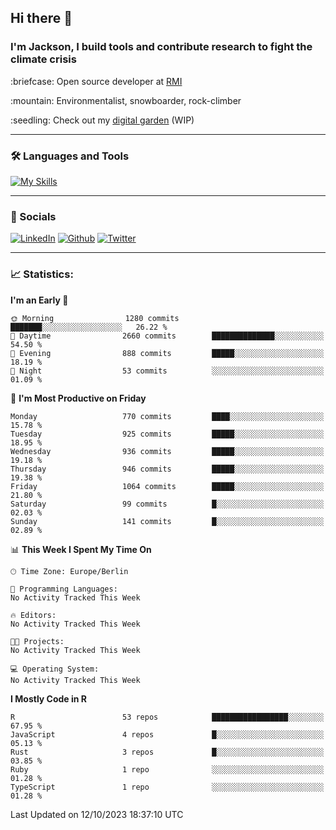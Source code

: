 ## Hi there :wave:
### I'm Jackson, I build tools and contribute research to fight the climate crisis
<p> :briefcase: Open source developer at <a href="https://rmi.org/" alt="RMI">RMI</a></p>
<p> :mountain: Environmentalist, snowboarder, rock-climber</p>
<p> :seedling: Check out my <a href="https://jdhoffa.github.io/" alt="digital garden">digital garden</a> (WIP) </p>

---

### :hammer_and_wrench: Languages and Tools

[![My Skills](https://skillicons.dev/icons?i=r,python,rust,js,html,css,postgresql,neovim,azure,docker,git&perline=6&theme=dark)](https://skillicons.dev)

---

### :iphone: Socials

[![LinkedIn](https://skillicons.dev/icons?i=linkedin&theme=dark)](https://www.linkedin.com/in/jackson-hoffart/) 
[![Github](https://skillicons.dev/icons?i=github&theme=dark)](https://github.com/jdhoffa) 
[![Twitter](https://skillicons.dev/icons?i=twitter&theme=dark)](https://twitter.com/jdhoffart) 

---

### :chart_with_upwards_trend: Statistics:

 
<!--START_SECTION:waka-->
**I'm an Early 🐤** 

```text
🌞 Morning                1280 commits        ███████░░░░░░░░░░░░░░░░░░   26.22 % 
🌆 Daytime                2660 commits        ██████████████░░░░░░░░░░░   54.50 % 
🌃 Evening                888 commits         █████░░░░░░░░░░░░░░░░░░░░   18.19 % 
🌙 Night                  53 commits          ░░░░░░░░░░░░░░░░░░░░░░░░░   01.09 % 
```
📅 **I'm Most Productive on Friday** 

```text
Monday                   770 commits         ████░░░░░░░░░░░░░░░░░░░░░   15.78 % 
Tuesday                  925 commits         █████░░░░░░░░░░░░░░░░░░░░   18.95 % 
Wednesday                936 commits         █████░░░░░░░░░░░░░░░░░░░░   19.18 % 
Thursday                 946 commits         █████░░░░░░░░░░░░░░░░░░░░   19.38 % 
Friday                   1064 commits        █████░░░░░░░░░░░░░░░░░░░░   21.80 % 
Saturday                 99 commits          █░░░░░░░░░░░░░░░░░░░░░░░░   02.03 % 
Sunday                   141 commits         █░░░░░░░░░░░░░░░░░░░░░░░░   02.89 % 
```


📊 **This Week I Spent My Time On** 

```text
🕑︎ Time Zone: Europe/Berlin

💬 Programming Languages: 
No Activity Tracked This Week

🔥 Editors: 
No Activity Tracked This Week

🐱‍💻 Projects: 
No Activity Tracked This Week

💻 Operating System: 
No Activity Tracked This Week
```

**I Mostly Code in R** 

```text
R                        53 repos            █████████████████░░░░░░░░   67.95 % 
JavaScript               4 repos             █░░░░░░░░░░░░░░░░░░░░░░░░   05.13 % 
Rust                     3 repos             █░░░░░░░░░░░░░░░░░░░░░░░░   03.85 % 
Ruby                     1 repo              ░░░░░░░░░░░░░░░░░░░░░░░░░   01.28 % 
TypeScript               1 repo              ░░░░░░░░░░░░░░░░░░░░░░░░░   01.28 % 
```




 Last Updated on 12/10/2023 18:37:10 UTC
<!--END_SECTION:waka-->
